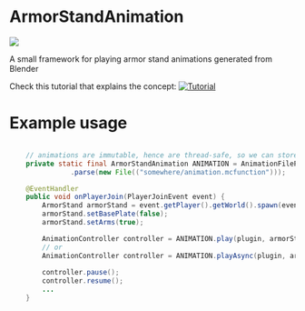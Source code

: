 # ArmorStandAnimation
[![](https://jitpack.io/v/ReflxctionDev/ArmorStandAnimation.svg)](https://jitpack.io/#ReflxctionDev/ArmorStandAnimation)

A small framework for playing armor stand animations generated from Blender

Check this tutorial that explains the concept:
[![Tutorial](https://img.youtube.com/vi/QrI1A568HvQ/0.jpg)](https://www.youtube.com/watch?v=QrI1A568HvQ)

# Example usage
```java

    // animations are immutable, hence are thread-safe, so we can store them long term.
    private static final ArmorStandAnimation ANIMATION = AnimationFileParser
               .parse(new File(("somewhere/animation.mcfunction")));

    @EventHandler
    public void onPlayerJoin(PlayerJoinEvent event) {
        ArmorStand armorStand = event.getPlayer().getWorld().spawn(event.getPlayer().getLocation(), ArmorStand.class);
        armorStand.setBasePlate(false);
        armorStand.setArms(true);

        AnimationController controller = ANIMATION.play(plugin, armorStand);
        // or
        AnimationController controller = ANIMATION.playAsync(plugin, armorStand);
        
        controller.pause();
        controller.resume();
        ...
    }
    
```
